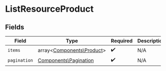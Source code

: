 # ListResourceProduct


## Fields

| Field                                                           | Type                                                            | Required                                                        | Description                                                     |
| --------------------------------------------------------------- | --------------------------------------------------------------- | --------------------------------------------------------------- | --------------------------------------------------------------- |
| `items`                                                         | array<[Components\Product](../../Models/Components/Product.md)> | :heavy_check_mark:                                              | N/A                                                             |
| `pagination`                                                    | [Components\Pagination](../../Models/Components/Pagination.md)  | :heavy_check_mark:                                              | N/A                                                             |